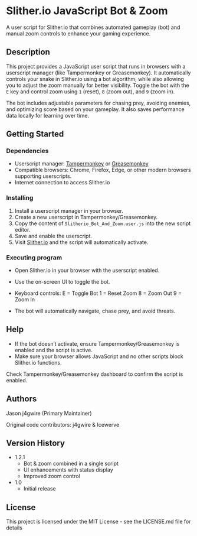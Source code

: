 # Slither.io JavaScript Bot & Zoom

A user script for Slither.io that combines automated gameplay (bot) and manual zoom controls to enhance your gaming experience.

## Description

This project provides a JavaScript user script that runs in browsers with a userscript manager (like Tampermonkey or Greasemonkey). It automatically controls your snake in Slither.io using a bot algorithm, while also allowing you to adjust the zoom manually for better visibility. Toggle the bot with the `E` key and control zoom using `1` (reset), `8` (zoom out), and `9` (zoom in).  

The bot includes adjustable parameters for chasing prey, avoiding enemies, and optimizing score based on your gameplay. It also saves performance data locally for learning over time.

## Getting Started

### Dependencies

* Userscript manager: [Tampermonkey](https://www.tampermonkey.net/) or [Greasemonkey](https://www.greasespot.net/)
* Compatible browsers: Chrome, Firefox, Edge, or other modern browsers supporting userscripts.
* Internet connection to access Slither.io

### Installing

1. Install a userscript manager in your browser.
2. Create a new userscript in Tampermonkey/Greasemonkey.
3. Copy the content of `Slitherio_Bot_And_Zoom.user.js` into the new script editor.
4. Save and enable the userscript.
5. Visit [Slither.io](http://slither.io) and the script will automatically activate.

### Executing program

* Open Slither.io in your browser with the userscript enabled.
* Use the on-screen UI to toggle the bot.
* Keyboard controls:
E = Toggle Bot
1 = Reset Zoom
8 = Zoom Out
9 = Zoom In

* The bot will automatically navigate, chase prey, and avoid threats.

## Help

* If the bot doesn’t activate, ensure Tampermonkey/Greasemonkey is enabled and the script is active.
* Make sure your browser allows JavaScript and no other scripts block Slither.io functions.

Check Tampermonkey/Greasemonkey dashboard to confirm the script is enabled.


## Authors

Jason j4gwire (Primary Maintainer)   

Original code contributors: j4gwire & Icewerve

## Version History

* 1.2.1
    * Bot & zoom combined in a single script
    * UI enhancements with status display
    * Improved zoom control
* 1.0
    * Initial release

## License

This project is licensed under the MIT License - see the LICENSE.md file for details
